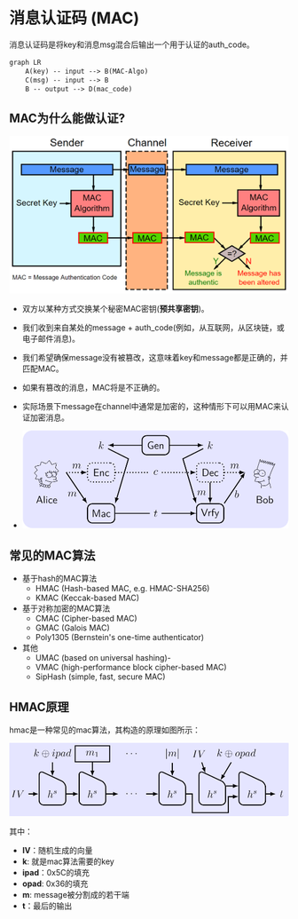 # 消息认证码 (MAC)
消息认证码是将key和消息msg混合后输出一个用于认证的auth_code。
```mermaid
graph LR
    A(key) -- input --> B(MAC-Algo)
    C(msg) -- input --> B
    B -- output --> D(mac_code)
```
<!-- more -->
## MAC为什么能做认证?
![MAC-message-authentication-code](MAC-message-authentication-code.png)

- 双方以某种方式交换某个秘密MAC密钥(**预共享密钥**)。

- 我们收到来自某处的message + auth_code(例如，从互联网，从区块链，或电子邮件消息)。

- 我们希望确保message没有被篡改，这意味着key和message都是正确的，并匹配MAC。

- 如果有篡改的消息，MAC将是不正确的。
- 实际场景下message在channel中通常是加密的，这种情形下可以用MAC来认证加密消息。
- ![mac](mac.png)


## 常见的MAC算法

- 基于hash的MAC算法
  - HMAC (Hash-based MAC, e.g. HMAC-SHA256)
  - KMAC (Keccak-based MAC)
- 基于对称加密的MAC算法
  - CMAC (Cipher-based MAC)
  - GMAC (Galois MAC)
  - Poly1305 (Bernstein's one-time authenticator)
- 其他
  - UMAC (based on universal hashing)-
  - VMAC (high-performance block cipher-based MAC)
  - SipHash (simple, fast, secure MAC)

## HMAC原理

hmac是一种常见的mac算法，其构造的原理如图所示：

![hmac](hmac.png)

其中：

- **IV**：随机生成的向量
- **k**: 就是mac算法需要的key
- **ipad**：0x5C的填充
- **opad**: 0x36的填充
- **m**: message被分割成的若干端
- **t**：最后的输出